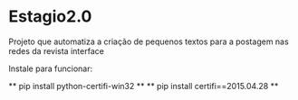 # Estagio2.0
 Projeto que automatiza a criação de pequenos textos para a postagem nas redes da revista interface

 Instale para funcionar:

 ** pip install python-certifi-win32 **
 ** pip install certifi==2015.04.28 **
 
 
